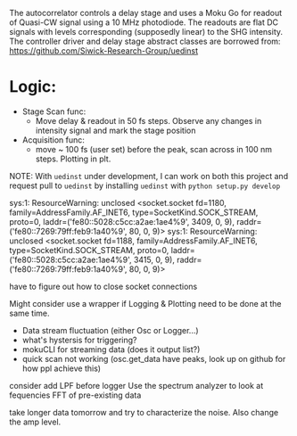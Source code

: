 The autocorrelator controls a delay stage and uses a Moku Go for readout of Quasi-CW signal using a 10 MHz photodiode.
The readouts are flat DC signals with levels corresponding (supposedly linear) to the SHG intensity.
The controller driver and delay stage abstract classes are borrowed from:
https://github.com/Siwick-Research-Group/uedinst

# Logic:

- Stage Scan func:
  - Move delay & readout in 50 fs steps. Observe any changes in intensity signal and mark the stage position
- Acquisition func:
  - move ~ 100 fs (user set) before the peak, scan across in 100 nm steps. Plotting in plt.

NOTE: With `uedinst` under development, I can work on both this project and request pull to `uedinst` by installing `uedinst` with `python setup.py develop`

sys:1: ResourceWarning: unclosed <socket.socket fd=1180, family=AddressFamily.AF_INET6, type=SocketKind.SOCK_STREAM, proto=0, laddr=('fe80::5028:c5cc:a2ae:1ae4%9', 3409, 0, 9), raddr=('fe80::7269:79ff:feb9:1a40%9', 80, 0, 9)>
sys:1: ResourceWarning: unclosed <socket.socket fd=1188, family=AddressFamily.AF_INET6, type=SocketKind.SOCK_STREAM, proto=0, laddr=('fe80::5028:c5cc:a2ae:1ae4%9', 3415, 0, 9), raddr=('fe80::7269:79ff:feb9:1a40%9', 80, 0, 9)>

have to figure out how to close socket connections

Might consider use a wrapper if Logging & Plotting need to be done at the same time.

- Data stream fluctuation (either Osc or Logger...)
- what's hystersis for triggering?
- mokuCLI for streaming data (does it output list?)
- quick scan not working (osc.get_data have peaks, look up on github for how ppl achieve this)

consider add LPF before logger
Use the spectrum analyzer to look at fequencies
FFT of pre-existing data

take longer data tomorrow and try to characterize the noise.
Also change the amp level.
